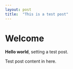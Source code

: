 ```yaml
---
layout: post
title:  "This is a test post"
---
```


# Welcome

**Hello world**, setting a test post.

Test post content in here.
